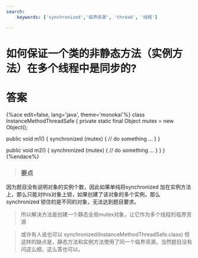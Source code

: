 ```yaml
---
search:
    keywords: ['synchronized','临界资源', 'thread', '线程']

---
```



# 如何保证一个类的非静态方法（实例方法）在多个线程中是同步的?

# 答案

{%ace edit=false, lang='java', theme='monokai'%}
class InstanceMethodThreadSafe {
  private static final Object mutex = new Object();

  public void m1() {
    synchronized (mutex) {
      // do something ...
    }
  }

  public void m2() {
    synchronized (mutex) {
      // do something ...
    }
  }
}
{%endace%}

> ### 要点
因为题目没有说明对象的实例个数，因此如果单纯将synchronized 加在实例方法上，那么只能对this对象上锁，如果创建了该对象的多个实例，那么synchronized 锁住的是不同的对象，无法达到题目要求。

> 所以解决方法是创建一个静态全局mutex对象，让它作为多个线程的临界资源

> 或许有人说也可以 synchronized(InstanceMethodThreadSafe.class) 但这样的缺点是，静态方法和实例方法使用了同一个临界资源。当然题目没有问这么细，这么答也可以。